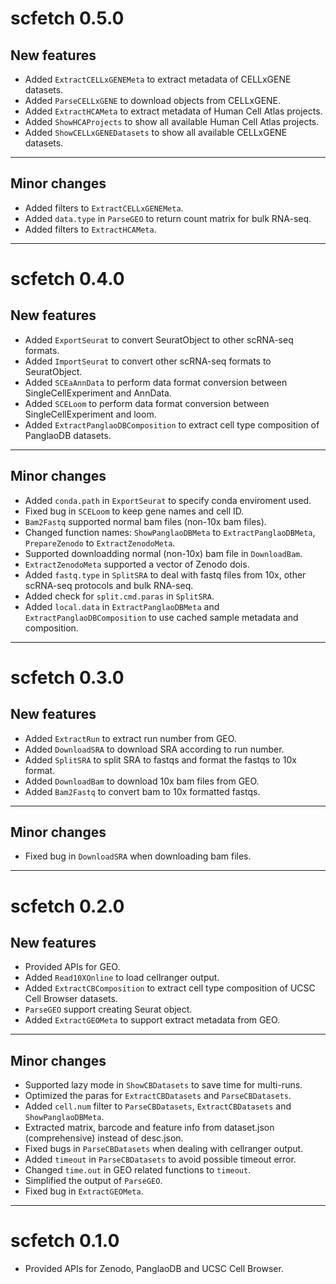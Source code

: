 # scfetch 0.5.0

## New features
* Added `ExtractCELLxGENEMeta` to extract metadata of CELLxGENE datasets.
* Added `ParseCELLxGENE` to download objects from CELLxGENE.
* Added `ExtractHCAMeta` to extract metadata of Human Cell Atlas projects.
* Added `ShowHCAProjects` to show all available Human Cell Atlas projects.
* Added `ShowCELLxGENEDatasets` to show all available CELLxGENE datasets.

-------------------

## Minor changes
* Added filters to `ExtractCELLxGENEMeta`.
* Added `data.type` in `ParseGEO` to return count matrix for bulk RNA-seq.
* Added filters to `ExtractHCAMeta`.

-------------------

# scfetch 0.4.0

## New features
* Added `ExportSeurat` to convert SeuratObject to other scRNA-seq formats.
* Added `ImportSeurat` to convert other scRNA-seq formats to SeuratObject.
* Added `SCEaAnnData` to perform data format conversion between SingleCellExperiment and AnnData.
* Added `SCELoom` to perform data format conversion between SingleCellExperiment and loom.
* Added `ExtractPanglaoDBComposition` to extract cell type composition of PanglaoDB datasets.

-------------------

## Minor changes
* Added `conda.path` in `ExportSeurat` to specify conda enviroment used.
* Fixed bug in `SCELoom` to keep gene names and cell ID.
* `Bam2Fastq` supported normal bam files (non-10x bam files).
* Changed function names: `ShowPanglaoDBMeta` to `ExtractPanglaoDBMeta`, `PrepareZenodo` to `ExtractZenodoMeta`.
* Supported downloadding normal (non-10x) bam file in `DownloadBam`.
* `ExtractZenodoMeta` supported a vector of Zenodo dois.
* Added `fastq.type` in `SplitSRA` to deal with fastq files from 10x, other scRNA-seq protocols and bulk RNA-seq.
* Added check for `split.cmd.paras` in `SplitSRA`.
* Added `local.data` in `ExtractPanglaoDBMeta` and `ExtractPanglaoDBComposition` to use cached sample metadata and composition.

-------------------

# scfetch 0.3.0

## New features
* Added `ExtractRun` to extract run number from GEO.
* Added `DownloadSRA` to download SRA according to run number.
* Added `SplitSRA` to split SRA to fastqs and format the fastqs to 10x format.
* Added `DownloadBam` to download 10x bam files from GEO.
* Added `Bam2Fastq` to convert bam to 10x formatted fastqs.

-------------------

## Minor changes
* Fixed bug in `DownloadSRA` when downloading bam files.

-------------------

# scfetch 0.2.0

## New features
* Provided APIs for GEO.
* Added `Read10XOnline` to load cellranger output.
* Added `ExtractCBComposition` to extract cell type composition of UCSC Cell Browser datasets.
* `ParseGEO` support creating Seurat object.
* Added `ExtractGEOMeta` to support extract metadata from GEO.

-------------------

## Minor changes
* Supported lazy mode in `ShowCBDatasets` to save time for multi-runs.
* Optimized the paras for `ExtractCBDatasets` and `ParseCBDatasets`.
* Added `cell.num` filter to `ParseCBDatasets`, `ExtractCBDatasets` and `ShowPanglaoDBMeta`.
* Extracted matrix, barcode and feature info from dataset.json (comprehensive) instead of desc.json.
* Fixed bugs in `ParseCBDatasets` when dealing with cellranger output.
* Added `timeout` in `ParseCBDatasets` to avoid possible timeout error.
* Changed `time.out` in GEO related functions to `timeout`.
* Simplified the output of `ParseGEO`. 
* Fixed bug in `ExtractGEOMeta`.

-------------------

# scfetch 0.1.0

* Provided APIs for Zenodo, PanglaoDB and UCSC Cell Browser.
